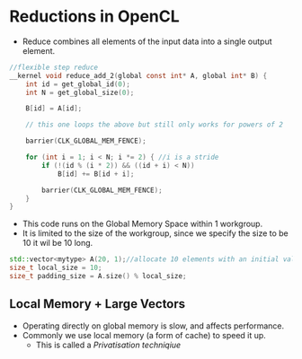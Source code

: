 # Reductions in OpenCL
- Reduce combines all elements of the input data into a single output element.
```c
//flexible step reduce 
__kernel void reduce_add_2(global const int* A, global int* B) {
	int id = get_global_id(0);
	int N = get_global_size(0);

	B[id] = A[id];

	// this one loops the above but still only works for powers of 2

	barrier(CLK_GLOBAL_MEM_FENCE);

	for (int i = 1; i < N; i *= 2) { //i is a stride
		if (!(id % (i * 2)) && ((id + i) < N)) 
			B[id] += B[id + i];

		barrier(CLK_GLOBAL_MEM_FENCE);
	}
}
```
- This code runs on the Global Memory Space within 1 workgroup. 
- It is limited to the size of the workgroup, since we specify the size to be 10 it wil be 10 long.
```cpp
std::vector<mytype> A(20, 1);//allocate 10 elements with an initial value 1 - their sum is 10 so it should be easy to check the results!
size_t local_size = 10;
size_t padding_size = A.size() % local_size;
```

## Local Memory + Large Vectors 
- Operating directly on global memory is slow, and affects performance. 
- Commonly we use local memory (a form of cache) to speed it up.
	- This is called a *Privatisation techniqiue* 
